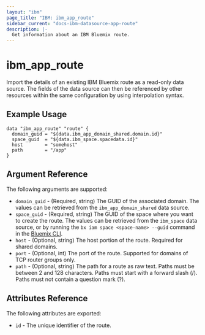 ```yaml
---
layout: "ibm"
page_title: "IBM: ibm_app_route"
sidebar_current: "docs-ibm-datasource-app-route"
description: |-
  Get information about an IBM Bluemix route.
---
```


# ibm\_app_route

Import the details of an existing IBM Bluemix route as a read-only data source. The fields of the data source can then be referenced by other resources within the same configuration by using interpolation syntax. 

## Example Usage

```hcl
data "ibm_app_route" "route" {
  domain_guid = "${data.ibm_app_domain_shared.domain.id}"
  space_guid  = "${data.ibm_space.spacedata.id}"
  host        = "somehost"
  path        = "/app"
}
```

## Argument Reference

The following arguments are supported:

* `domain_guid` - (Required, string) The GUID of the associated domain. The values can be retrieved from the `ibm_app_domain_shared` data source.
* `space_guid` - (Required, string) The GUID of the space where you want to create the route. The values can be retrieved from the `ibm_space` data source, or by running the `bx iam space <space-name> --guid` command in the [Bluemix CLI](https://console.ng.bluemix.net/docs/cli/reference/bluemix_cli/index.html#getting-started).
* `host` - (Optional, string) The host portion of the route. Required for shared domains.
* `port` - (Optional, int) The port of the route. Supported for domains of TCP router groups only.
* `path` - (Optional, string) The path for a route as raw text. Paths must be between 2 and 128 characters. Paths must start with a forward slash (/). Paths must not contain a question mark (?).


## Attributes Reference

The following attributes are exported:

* `id` - The unique identifier of the route.  
